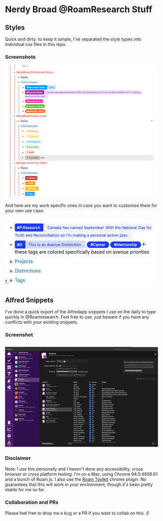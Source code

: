 # Nerdy Broad @RoamResearch Stuff

## Styles

Quick and dirty: to keep it simple, I've separated the style types into individual css files in this repo.

### Screenshots
![screenshot](https://github.com/lisaross/roamstuff/blob/main/img/customstyles.png?raw=true)

And here are my work specific ones in case you want to customize them for your own use case:

![screenshot](https://github.com/lisaross/roamstuff/blob/main/img/workspecific.png?raw=true)
---
## Alfred Snippets

I've done a quick export of the Alfredapp snippets I use on the daily to type quickly in @Roamresearch. Feel free to use, just beware if you have any conflicts with your existing snippets.

### Screenshot
![screenshot](https://github.com/lisaross/roamstuff/blob/main/img/alfredsnippets.png?raw=true)
---

### Disclaimer
Note: I use this personally and I haven't done any accessibility, cross browser or cross platform testing. I'm on a Mac, using Chrome 94.0.4606.61 and a bunch of Roam js. I also use the [Roam Toolkit](https://chrome.google.com/webstore/detail/roam-toolkit/ebckolanhdjilblnkcgcgifaikppnhba) chrome plugin. No guarantees that this will work in your environment, though it's been pretty stable for me so far.

### Collaboration and PRs
Please feel free to drop me a bug or a PR if you want to collab on this. ✌️

